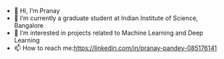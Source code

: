 - 👋 Hi, I’m Pranay
- 🌱 I’m currently a graduate student at Indian Institute of Science, Bangalore
- 👀 I’m interested in projects related to Machine Learning and Deep Learning
- 📫 How to reach me:https://linkedin.com/in/pranay-pandey-085176141

<!---
pranaypandey-cds/pranaypandey-cds is a ✨ special ✨ repository because its `README.md` (this file) appears on your GitHub profile.
You can click the Preview link to take a look at your changes.
--->
